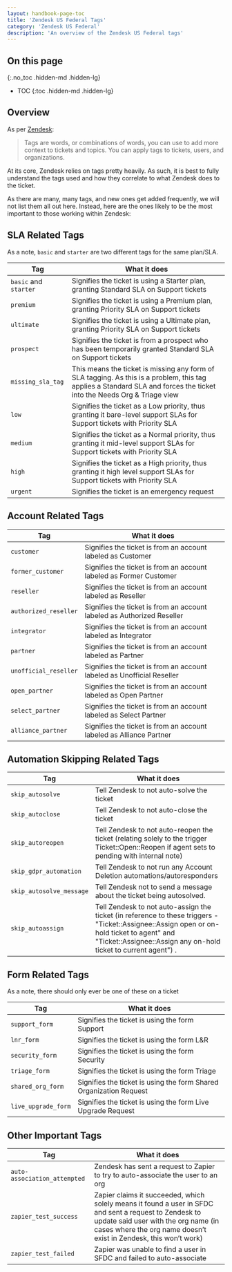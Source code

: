 ```yaml
---
layout: handbook-page-toc
title: 'Zendesk US Federal Tags'
category: 'Zendesk US Federal'
description: 'An overview of the Zendesk US Federal tags'
---
```


## On this page
{:.no_toc .hidden-md .hidden-lg}

- TOC
{:toc .hidden-md .hidden-lg}

## Overview

As per
[Zendesk](https://support.zendesk.com/hc/en-us/articles/203662096-About-tags):

> Tags are words, or combinations of words, you can use to add more context to
> tickets and topics. You can apply tags to tickets, users, and organizations.

At its core, Zendesk relies on tags pretty heavily. As such, it is best to fully
understand the tags used and how they correlate to what Zendesk does to the
ticket.

As there are many, many tags, and new ones get added frequently, we will not
list them all out here. Instead, here are the ones likely to be the most
important to those working within Zendesk:


## SLA Related Tags

As a note, `basic` and `starter` are two different tags for the same plan/SLA.

| Tag | What it does |
|---|---|
| `basic` and `starter` | Signifies the ticket is using a Starter plan, granting Standard SLA on Support tickets |
| `premium` | Signifies the ticket is using a Premium plan, granting Priority SLA on Support tickets |
| `ultimate` | Signifies the ticket is using a Ultimate plan, granting Priority SLA on Support tickets |
| `prospect` | Signifies the ticket is from a prospect who has been temporarily granted Standard SLA on Support tickets |
| `missing_sla_tag` | This means the ticket is missing any form of SLA tagging. As this is a problem, this tag applies a Standard SLA and forces the ticket into the Needs Org & Triage view |
| `low` | Signifies the ticket as a Low priority, thus granting it bare-level support SLAs for Support tickets with Priority SLA |
| `medium` | Signifies the ticket as a Normal priority, thus granting it mid-level support SLAs for Support tickets with Priority SLA |
| `high` | Signifies the ticket as a High priority, thus granting it high level support SLAs for Support tickets with Priority SLA |
| `urgent` | Signifies the ticket is an emergency request |

## Account Related Tags

| Tag | What it does |
|---|---|
| `customer` | Signifies the ticket is from an account labeled as Customer            |
| `former_customer` | Signifies the ticket is from an account labeled as Former Customer     |
| `reseller` | Signifies the ticket is from an account labeled as Reseller            |
| `authorized_reseller` | Signifies the ticket is from an account labeled as Authorized Reseller |
| `integrator` | Signifies the ticket is from an account labeled as Integrator          |
| `partner` | Signifies the ticket is from an account labeled as Partner             |
| `unofficial_reseller` | Signifies the ticket is from an account labeled as Unofficial Reseller |
| `open_partner` | Signifies the ticket is from an account labeled as Open Partner        |
| `select_partner` | Signifies the ticket is from an account labeled as Select Partner      |
| `alliance_partner` | Signifies the ticket is from an account labeled as Alliance Partner    |

## Automation Skipping Related Tags

| Tag | What it does |
|---|---|
| `skip_autosolve` | Tell Zendesk to not auto-solve the ticket |
| `skip_autoclose` | Tell Zendesk to not auto-close the ticket |
| `skip_autoreopen` | Tell Zendesk to not auto-reopen the ticket (relating solely to the trigger Ticket::Open::Reopen if agent sets to pending with internal note) |
| `skip_gdpr_automation` | Tell Zendesk to not run any Account Deletion automations/autoresponders |
| `skip_autosolve_message` | Tell Zendesk not to send a message about the ticket being autosolved. |
| `skip_autoassign` | Tell Zendesk to not auto-assign the ticket (in reference to these triggers - "Ticket::Assignee::Assign open or on-hold ticket to agent" and "Ticket::Assignee::Assign any on-hold ticket to current agent") . |

## Form Related Tags

As a note, there should only ever be one of these on a ticket

| Tag | What it does |
|---|---|
| `support_form` | Signifies the ticket is using the form Support |
| `lnr_form` | Signifies the ticket is using the form L&R |
| `security_form` | Signifies the ticket is using the form Security |
| `triage_form` | Signifies the ticket is using the form Triage |
| `shared_org_form` | Signifies the ticket is using the form Shared Organization Request |
| `live_upgrade_form` | Signifies the ticket is using the form Live Upgrade Request |

## Other Important Tags

| Tag | What it does |
|---|---|
| `auto-association_attempted` | Zendesk has sent a request to Zapier to try to auto-associate the user to an org |
| `zapier_test_success` | Zapier claims it succeeded, which solely means it found a user in SFDC and sent a request to Zendesk to update said user with the org name (in cases where the org name doesn’t exist in Zendesk, this won’t work) |
| `zapier_test_failed` | Zapier was unable to find a user in SFDC and failed to auto-associate |

